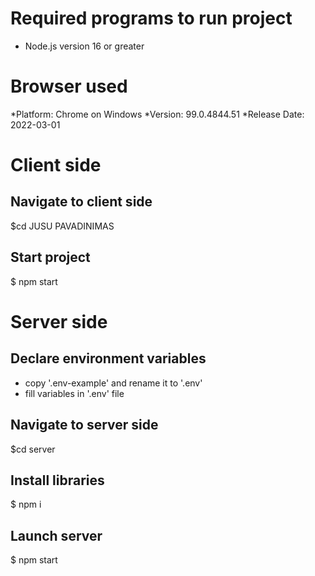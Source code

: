 # Required programs to run project
* Node.js version 16 or greater

# Browser used

*Platform:  Chrome on Windows
*Version: 99.0.4844.51
*Release Date: 2022-03-01

# Client side
## Navigate to client side

$cd JUSU PAVADINIMAS

## Start project
$ npm start

# Server side
## Declare environment variables
* copy '.env-example' and rename it to '.env'
* fill variables in '.env' file

## Navigate to server side
$cd server

## Install libraries
$ npm i

## Launch server
$ npm start
